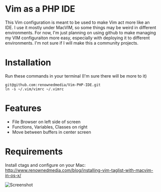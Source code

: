 Vim as a PHP IDE
===

This Vim configuration is meant to be used to make Vim act more like an IDE. I use it mostly under MacVIM,
so some things may be weird in different environments. For now, I'm just planning on using github to make
managing my VIM configuraiton more easy, especially with deploying it to different environments. I'm not
sure if I will make this a community projects.

Installation
===

Run these commands in your terminal (I'm sure there will be more to it)

    git@github.com:renownedmedia/Vim-PHP-IDE.git
    ln -s ~/.vim/vimrc ~/.vimrc

Features
===

* File Browser on left side of screen
* Functions, Variables, Classes on right
* Move between buffers in center screen


Requirements
===

Install ctags and configure on your Mac:
http://www.renownedmedia.com/blog/installing-vim-taglist-with-macvim-in-os-x/

![Screenshot](http://www.renownedmedia.com/wp-content/uploads/2011/08/nerdtree-taglist.png "Screenshot of Configuration")
